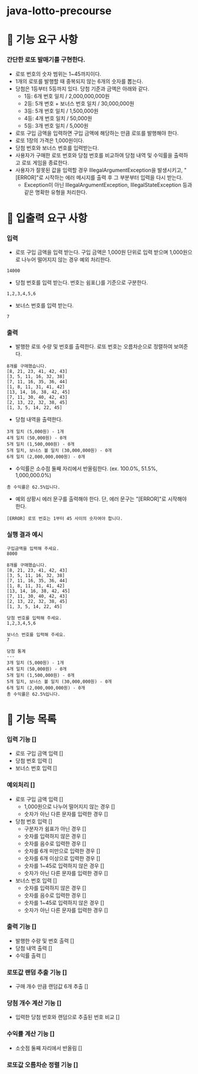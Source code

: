# java-lotto-precourse
# 🚀 기능 요구 사항
### 간단한 로또 발매기를 구현한다.
* 로또 번호의 숫자 범위는 1~45까지이다.
* 1개의 로또를 발행할 때 중복되지 않는 6개의 숫자를 뽑는다.
* 당첨은 1등부터 5등까지 있다. 당첨 기준과 금액은 아래와 같다.
  * 1등: 6개 번호 일치 / 2,000,000,000원
  * 2등: 5개 번호 + 보너스 번호 일치 / 30,000,000원
  * 3등: 5개 번호 일치 / 1,500,000원
  * 4등: 4개 번호 일치 / 50,000원
  * 5등: 3개 번호 일치 / 5,000원
* 로또 구입 금액을 입력하면 구입 금액에 해당하는 만큼 로또를 발행해야 한다.
* 로또 1장의 가격은 1,000원이다.
* 당첨 번호와 보너스 번호를 입력받는다.
* 사용자가 구매한 로또 번호와 당첨 번호를 비교하여 당첨 내역 및 수익률을 출력하고 로또 게임을 종료한다.
* 사용자가 잘못된 값을 입력할 경우 IllegalArgumentException을 발생시키고, "[ERROR]"로 시작하는 에러 메시지를 출력 후 그 부분부터 입력을 다시 받는다.
  * Exception이 아닌 IllegalArgumentException, IllegalStateException 등과 같은 명확한 유형을 처리한다.
# 🚀 입출력 요구 사항
### 입력
* 로또 구입 금액을 입력 받는다. 구입 금액은 1,000원 단위로 입력 받으며 1,000원으로 나누어 떨어지지 않는 경우 예외 처리한다.
~~~
14000
~~~
* 당첨 번호를 입력 받는다. 번호는 쉼표(,)를 기준으로 구분한다.
~~~
1,2,3,4,5,6
~~~
* 보너스 번호를 입력 받는다.
~~~
7
~~~
### 출력
* 발행한 로또 수량 및 번호를 출력한다. 로또 번호는 오름차순으로 정렬하여 보여준다.
~~~
8개를 구매했습니다.
[8, 21, 23, 41, 42, 43] 
[3, 5, 11, 16, 32, 38] 
[7, 11, 16, 35, 36, 44] 
[1, 8, 11, 31, 41, 42] 
[13, 14, 16, 38, 42, 45] 
[7, 11, 30, 40, 42, 43] 
[2, 13, 22, 32, 38, 45] 
[1, 3, 5, 14, 22, 45]
~~~
* 당첨 내역을 출력한다.
~~~
3개 일치 (5,000원) - 1개
4개 일치 (50,000원) - 0개
5개 일치 (1,500,000원) - 0개
5개 일치, 보너스 볼 일치 (30,000,000원) - 0개
6개 일치 (2,000,000,000원) - 0개
~~~
* 수익률은 소수점 둘째 자리에서 반올림한다. (ex. 100.0%, 51.5%, 1,000,000.0%)
~~~
총 수익률은 62.5%입니다.
~~~
* 예외 상황시 에러 문구를 출력해야 한다. 단, 에러 문구는 "[ERROR]"로 시작해야 한다.
~~~
[ERROR] 로또 번호는 1부터 45 사이의 숫자여야 합니다.
~~~
### 실행 결과 예시
~~~
구입금액을 입력해 주세요.
8000

8개를 구매했습니다.
[8, 21, 23, 41, 42, 43] 
[3, 5, 11, 16, 32, 38] 
[7, 11, 16, 35, 36, 44] 
[1, 8, 11, 31, 41, 42] 
[13, 14, 16, 38, 42, 45] 
[7, 11, 30, 40, 42, 43] 
[2, 13, 22, 32, 38, 45] 
[1, 3, 5, 14, 22, 45]

당첨 번호를 입력해 주세요.
1,2,3,4,5,6

보너스 번호를 입력해 주세요.
7

당첨 통계
---
3개 일치 (5,000원) - 1개
4개 일치 (50,000원) - 0개
5개 일치 (1,500,000원) - 0개
5개 일치, 보너스 볼 일치 (30,000,000원) - 0개
6개 일치 (2,000,000,000원) - 0개
총 수익률은 62.5%입니다.
~~~
# 🚀 기능 목록
### 입력 기능 []
* 로또 구입 금액 입력 []
* 당첨 번호 입력 []
* 보너스 번호 입력 []
### 예외처리 []
* 로또 구입 금액 입력 []
  * 1,000원으로 나누어 떨어지지 않는 경우 []
  * 숫자가 아닌 다른 문자를 입력한 경우 []
* 당첨 번호 입력 []
  * 구분자가 쉼표가 아닌 경우 []
  * 숫자를 입력하지 않은 경우 []
  * 숫자를 음수로 입력한 경우 []
  * 숫자를 6개 미만으로 입력한 경우 []
  * 숫자를 6개 이상으로 입력한 경우 []
  * 숫자를 1~45로 입력하지 않은 경우 []
  * 숫자가 아닌 다른 문자를 입력한 경우 []
* 보너스 번호 입력 []
  * 숫자를 입력하지 않은 경우 []
  * 숫자를 음수로 입력한 경우 []
  * 숫자를 1~45로 입력하지 않은 경우 []
  * 숫자가 아닌 다른 문자를 입력한 경우 []
### 출력 기능 []
  * 발행한 수량 및 번호 출력 []
  * 당첨 내역 출력 []
  * 수익률 출력 []
### 로또값 랜덤 추출 기능 []
  * 구매 개수 만큼 랜덤값 6개 추출 []
### 당첨 개수 계산 기능 []
  * 입력한 당첨 번호와 랜덤으로 추출된 번호 비교 []
### 수익률 계산 기능 []
  * 소숫점 둘째 자리에서 반올림 []
### 로또값 오름차순 정렬 기능 []
